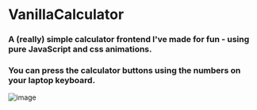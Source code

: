 # VanillaCalculator
### A (really) simple calculator frontend I've made for fun - using pure JavaScript and css animations.
### You can press the calculator buttons using the numbers on your laptop keyboard.
![image](https://user-images.githubusercontent.com/122852487/215946154-9f6f6724-9b03-4fd9-93d2-b4ecc7a72cff.png)
